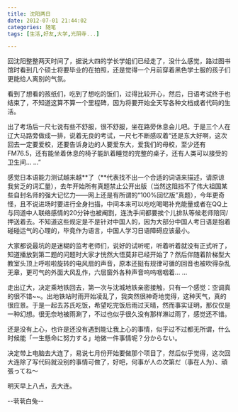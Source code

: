 ```yaml
---
title: 沈阳两日
date: 2012-07-01 21:44:02
categories: 随笔
tags: [生活,好友,大学,光阴寺...]

---
```

回沈阳整整两天时间了，据说大四的学长学姐们已经走了，没什么感觉，路过图书馆时看到几个硕士将要毕业的在拍照，还是觉得一个月前穿着黑色学士服的孩子们更能给人离别的气氛。

看到了想看的孩纸们，吃到了想吃的饭们，过得比较开心，然后，日语考试终于也结束了，不知道这算不算一个里程碑，因为将要开始全天写各种文档或者代码的生活。

出了考场后一尺七说有些不舒服，很不舒服，坐在路旁休息会儿吧。于是三个人在辽大马路旁做成一排，说着无良的考试，一尺七不断感叹着“还是东大好啊，这次回去一定要爱校，还要告诉身边的人要爱东大，爱我们的母校，至少还有FM76.5，还有能坐着休息的椅子能趴着睡觉的完整的桌子，还有人类可以接受的卫生间… …”

感觉日本语能力测试越来越**了（**代表找不出一个合适的词语来描述，请原谅我贫乏的词汇量），去年开始所有真题禁止公开出版（当然这阻挡不了伟大祖国某些自封名师的强大记忆力——网上还是有所谓的“100%回忆版”真题），今年更奇怪，且不说进场时要进行全身扫描，中间本来可以吃吃喝喝补充能量或者在QQ上与同道中人联络感情的20分钟也被阉割，连洗手间都要挨个儿排队等候老师陪同/押送着去。不知道这些规定是不是针对中国人的，因为大部分中国人考日语是抱着碰碰运气的心理的，毕竟作为语言，中国人学习日语障碍应该最小。

大家都说最坑的是迷糊的监考老师们，说好的试听呢，听着听着就没有正式听了，知道播放到第二题的问题时大家才恍然大悟莫非已经开始了？然后伴随着阶梯型大教室头顶上呼啦啦旋转的电风扇的声音，原本还挺有规律可循的回音也被吹得杂乱无章，更可气的外面大风乱作，六层窗外各种声音呜呜咽咽着… …

走出辽大，决定乘地铁回去，第一次与沈城地铁亲密接触，只有一个感觉：空调真的很不错~~。出地铁站时雨开始凌乱了，我突然很神奇地觉得，这种天气，真的很应景。于是一起去苏氏吃饭，希望吃完饭后雨过天晴，然而事实证明，那仅仅是一种幻想。很无奈地被雨涮了，不过也似乎很久没有那样淋过雨了，感觉还不错。

还是没有上心，也许是还没有遇到能让我上心的事情，似乎过不过都无所谓，什么时候能「一生懸命に努力する」地做一件事情呢？分からない。

决定带上电脑去大连了，易说七月份开始要做那个项目了，然后似乎觉得，这次回大连除了写代码就没别的事情可做了，好吧，何事が人の次第だ（事在人为）、頑張ってね～

明天早上八点，去大连。

--茕茕白兔--